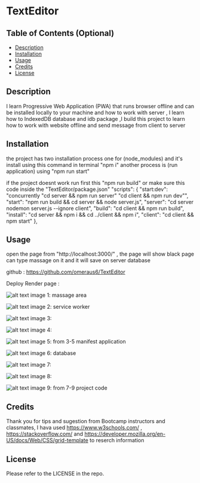 # TextEditor


## Table of Contents (Optional)

- [Description](#description)
- [Installation](#installation)
- [Usage](#usage)
- [Credits](#credits)
- [License](#license)


## Description


I learn Progressive Web Application (PWA) that runs browser offline and can be installed locally to your machine and how to work with server , I learn how to IndexedDB database and idb package ,I build this project to learn how to work with website offline and send message from client to server


## Installation


the project has two installation process one for (node_modules) and it's install using this command in terminal "npm i"
another process is (run application) using "npm run start"

if the project doesnt work run first this "npm run build" or make sure this code inside the "TextEditor/package.json"
"scripts": {
    "start:dev": "concurrently \"cd server && npm run server\" \"cd client && npm run dev\"",
    "start": "npm run build && cd server && node server.js",
    "server": "cd server nodemon server.js --ignore client",
    "build": "cd client && npm run build",
    "install": "cd server && npm i && cd ../client && npm i",
    "client": "cd client && npm start"
  },

## Usage
open the page from "http://localhost:3000/" , the page will show black page can type massage on it and it will save on server database

github :  https://github.com/omeraus6/TextEditor

Deploy Render page :



![alt text](images/01.png)
image 1: massage area

![alt text](images/02.png)
image 2: service worker

![alt text](images/03.png)
image 3: 

![alt text](images/04.png)
image 4:

![alt text](images/05.png)
image 5: from 3-5 manifest application

![alt text](images/06.png)
image 6: database

![alt text](images/07.png)
image 7: 

![alt text](images/08.png)
image 8: 

![alt text](images/09.png)
image 9: from 7-9 project code

 
## Credits

Thank you for tips and sugestion from Bootcamp instructors and classmates, I hava used https://www.w3schools.com/ , https://stackoverflow.com/ and https://developer.mozilla.org/en-US/docs/Web/CSS/grid-template to reserch information 

## License

Please refer to the LICENSE in the repo.